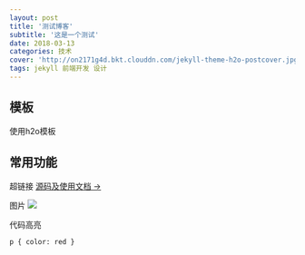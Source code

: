 ```yaml
---
layout: post
title: '测试博客'
subtitle: '这是一个测试'
date: 2018-03-13
categories: 技术
cover: 'http://on2171g4d.bkt.clouddn.com/jekyll-theme-h2o-postcover.jpg'
tags: jekyll 前端开发 设计
---
```


## 模板

使用h2o模板

## 常用功能
超链接
[源码及使用文档 →](https://github.com/kaeyleo/jekyll-theme-H2O)

图片
![](http://on2171g4d.bkt.clouddn.com/jekyll-theme-h2o-realhome.jpg)

代码高亮

<pre><code class="language-css">p { color: red }</code></pre>